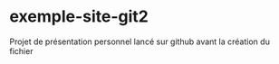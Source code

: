 # exemple-site-git2


Projet de présentation personnel lancé sur github avant la création du fichier 
